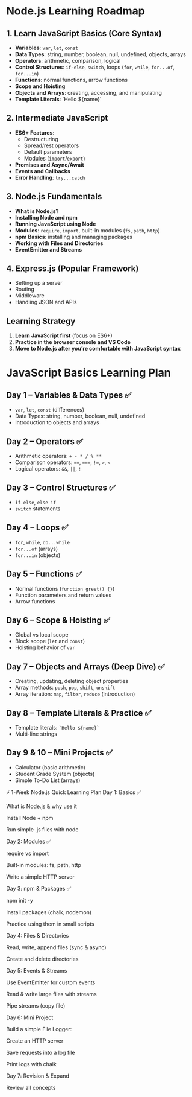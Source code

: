 # Node.js Learning Roadmap

## 1. Learn JavaScript Basics (Core Syntax)
- **Variables**: `var`, `let`, `const`
- **Data Types**: string, number, boolean, null, undefined, objects, arrays
- **Operators**: arithmetic, comparison, logical
- **Control Structures**: `if-else`, `switch`, loops (`for`, `while`, `for...of`, `for...in`)
- **Functions**: normal functions, arrow functions
- **Scope and Hoisting**
- **Objects and Arrays**: creating, accessing, and manipulating
- **Template Literals**: \`Hello ${name}\`

## 2. Intermediate JavaScript
- **ES6+ Features**:  
  - Destructuring  
  - Spread/rest operators  
  - Default parameters  
  - Modules (`import`/`export`)
- **Promises and Async/Await**
- **Events and Callbacks**
- **Error Handling**: `try...catch`

## 3. Node.js Fundamentals
- **What is Node.js?**
- **Installing Node and npm**
- **Running JavaScript using Node**
- **Modules**: `require`, `import`, built-in modules (`fs`, `path`, `http`)
- **npm Basics**: installing and managing packages
- **Working with Files and Directories**
- **EventEmitter and Streams**

## 4. Express.js (Popular Framework)
- Setting up a server
- Routing
- Middleware
- Handling JSON and APIs

## Learning Strategy
1. **Learn JavaScript first** (focus on ES6+)  
2. **Practice in the browser console and VS Code**  
3. **Move to Node.js after you’re comfortable with JavaScript syntax**










# JavaScript Basics Learning Plan

## Day 1 – Variables & Data Types ✅
- `var`, `let`, `const` (differences)
- Data Types: string, number, boolean, null, undefined
- Introduction to objects and arrays

## Day 2 – Operators ✅
- Arithmetic operators: `+ - * / % **`
- Comparison operators: `==`, `===`, `!=`, `>`, `<`
- Logical operators: `&&`, `||`, `!`

## Day 3 – Control Structures ✅
- `if-else`, `else if`
- `switch` statements

## Day 4 – Loops ✅
- `for`, `while`, `do...while`
- `for...of` (arrays)
- `for...in` (objects)

## Day 5 – Functions ✅
- Normal functions (`function greet() {}`)
- Function parameters and return values
- Arrow functions

## Day 6 – Scope & Hoisting ✅
- Global vs local scope
- Block scope (`let` and `const`)
- Hoisting behavior of `var`

## Day 7 – Objects and Arrays (Deep Dive) ✅
- Creating, updating, deleting object properties
- Array methods: `push`, `pop`, `shift`, `unshift`
- Array iteration: `map`, `filter`, `reduce` (introduction)

## Day 8 – Template Literals & Practice ✅
- Template literals: `` `Hello ${name}` ``
- Multi-line strings

## Day 9 & 10 – Mini Projects ✅
- Calculator (basic arithmetic)
- Student Grade System (objects)
- Simple To-Do List (arrays)

⚡ 1-Week Node.js Quick Learning Plan
Day 1: Basics ✅

What is Node.js & why use it

Install Node + npm

Run simple .js files with node

Day 2: Modules ✅

require vs import

Built-in modules: fs, path, http

Write a simple HTTP server

Day 3: npm & Packages ✅

npm init -y

Install packages (chalk, nodemon)

Practice using them in small scripts

Day 4: Files & Directories

Read, write, append files (sync & async)

Create and delete directories

Day 5: Events & Streams

Use EventEmitter for custom events

Read & write large files with streams

Pipe streams (copy file)

Day 6: Mini Project

Build a simple File Logger:

Create an HTTP server

Save requests into a log file

Print logs with chalk

Day 7: Revision & Expand

Review all concepts



